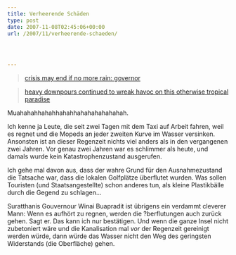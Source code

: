 ```yaml
---
title: Verheerende Schäden
type: post
date: 2007-11-08T02:45:06+00:00
url: /2007/11/verheerende-schaeden/




---
```





> [crisis may end if no more rain: governor][1]

> [heavy downpours continued to wreak havoc on this otherwise tropical paradise][2]

Muahahahhahahhahahhahahahahahahah.

Ich kenne ja Leute, die seit zwei Tagen mit dem Taxi auf Arbeit fahren, weil es regnet und die Mopeds an jeder zweiten Kurve im Wasser versinken. Ansonsten ist an dieser Regenzeit nichts viel anders als in den vergangenen zwei Jahren. Vor genau zwei Jahren war es schlimmer als heute, und damals wurde kein Katastrophenzustand ausgerufen.

Ich gehe mal davon aus, dass der wahre Grund für den Ausnahmezustand die Tatsache war, dass die lokalen Golfplätze überflutet wurden. Was sollen Touristen (und Staatsangestellte) schon anderes tun, als kleine Plastikbälle durch die Gegend zu schlagen...

Suratthanis Gouvernour Winai Buapradit ist übrigens ein verdammt cleverer Mann: Wenn es aufhört zu regnen, werden die ?berflutungen auch zurück gehen. Sagt er. Das kann ich nur bestätigen. Und wenn die ganze Insel nicht zubetoniert wäre und die Kanalisation mal _vor_ der Regenzeit gereinigt werden würde, dann würde das Wasser nicht den Weg des geringsten Widerstands (die Oberfläche) gehen.

 [1]: http://www.nationmultimedia.com/2007/11/09/headlines/headlines_30055439.php
 [2]: http://www.nationmultimedia.com/2007/11/08/national/national_30055378.php
